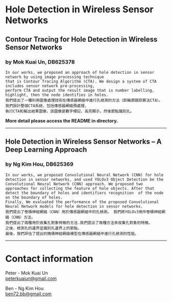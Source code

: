 # Hole Detection in Wireless Sensor Networks
## Contour Tracing for Hole Detection in Wireless Sensor Networks   
### by Mok Kuai Un, DB625378

    In our works, we proposed an approach of hole detection in sensor network by using image processing technique  
    that is Contour Tracing Algorithm (CTA). We design a system of CTA includes sensor network pre-processing,  
    perform CTA and output the result image that is number labelling, highlight, then the node identifies in holes.  
    我們提出了一種利用圖像處理技術在傳感器網絡中進行孔檢測的方法（即輪廓跟踪算法CTA）。 我們設計整個CTA系統，包括傳感器網絡預處理，  
    執行CTA和輸出結果圖像，該圖像是數字標記，高亮顯示，然後節點識別孔。

**More detail please access the README in directory.**

---

## Hole Detection in Wireless Sensor Networks – A Deep Learning Approach  
### by Ng Kim Hou, DB625369
    In our works, we proposed Convolutional Neural Network (CNN) for hole detection in sensor networks, and used YOLOv3 Object Detection be the Convolutional Neural Network (CNN) approach. We proposed two approaches for collecting the feature of hole objects. After that detect the boundary of holes and identifiers recognition  of the node on the boundary of holes.
    Finally, We evaluated the performance of the proposed Convolutional Neural Network models for hole detection in sensor networks.
    我們提出了卷積神經網絡（CNN）用於傳感器網絡中的孔檢測。 我們將YOLOv3用作卷積神經網絡（CNN）方法。
    我們提出了兩種用於收集孔對象特徵的方法.我們提出了兩種方法來收集孔對象的特徵。 
    之後，檢測孔的邊界並識別孔邊界上的節點。
    最後，我們評估了提出的捲積神經網絡模型在傳感器網絡中進行孔檢測的性能。

---
# Contact information
Peter - Mok Kuai Un  
peterkuaiun@gmail.com  

Ben - Ng Kim Hou  
ben72.bb@gmail.com
